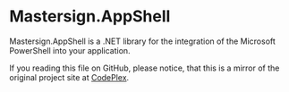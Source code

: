 Mastersign.AppShell
===================

Mastersign.AppShell is a .NET library for the integration of the Microsoft PowerShell into your application.

If you reading this file on GitHub, please notice, that this is a mirror of the original project site at [CodePlex](https://mastersignappshell.codeplex.com).
